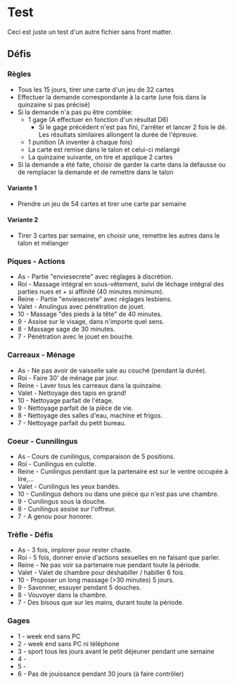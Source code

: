 ---
---
# Test

Ceci est juste un test d'un autre fichier sans front matter.

## Défis

### Règles

* Tous les 15 jours, tirer une carte d'un jeu de 32 cartes
* Effectuer la demande correspondante à la carte (une fois dans la quinzaine si pas précisé)
* Si la demande n'a pas pu être comblée:
  * 1 gage (A effectuer en fonction d'un résultat D6)
    * Si le gage précédent n'est pas fini, l'arrêter et lancer 2 fois le dé. Les résultats similaires allongent la durée de l'épreuve.
  * 1 punition (A inventer à chaque fois)
  * La carte est remise dans le talon et celui-ci mélangé
  * La quinzaine suivante, on tire et applique 2 cartes
* Si la demande a été faite, choisir de garder la carte dans la défausse ou de remplacer la demande et de remettre dans le talon

#### Variante 1

* Prendre un jeu de 54 cartes et tirer une carte par semaine

#### Variante 2

* Tirer 3 cartes par semaine, en choisir une, remettre les autres dans le talon et mélanger

### Piques - Actions

* As - Partie "enviesecrete" avec réglages à discrétion.
* Roi - Massage intégral en sous-vêtement, suivi de léchage intégral des parties nues et + si affinité (40 minutes minimum).
* Reine - Partie "enviesecrete" avec réglages lesbiens.
* Valet - Anulingus avec pénétration de jouet.
* 10 - Massage "des pieds à la tête" de 40 minutes.
* 9 - Assise sur le visage, dans n'importe quel sens.
* 8 - Massage sage de 30 minutes.
* 7 - Pénétration avec le jouet en bouche.

### Carreaux - Ménage

* As - Ne pas avoir de vaisselle sale au couché (pendant la durée).
* Roi - Faire 30' de ménage par jour.
* Reine - Laver tous les carreaux dans la quinzaine.
* Valet - Nettoyage des tapis en grand!
* 10 - Nettoyage parfait de l'étage.
* 9 - Nettoyage parfait de la pièce de vie.
* 8 - Nettoyage des salles d'eau, machine et frigos.
* 7 - Nettoyage parfait du petit bureau.

### Coeur - Cunnilingus

* As - Cours de cunilingus, comparaison de 5 positions.
* Roi - Cunilingus en culotte.
* Reine - Cunilingus pendant que la partenaire est sur le ventre occupée à lire,...
* Valet - Cunilingus les yeux bandés.
* 10 - Cunilingus dehors ou dans une pièce qui n'est pas une chambre.
* 9 - Cunilingus sous la douche.
* 8 - Cunilingus assise sur l'offreur.
* 7 - A genou pour honorer.

### Trèfle - Défis

* As - 3 fois, implorer pour rester chaste.
* Roi - 5 fois, donner envie d'actions sexuelles en ne faisant que parler.
* Reine - Ne pas voir sa partenaire nue pendant toute la période.
* Valet - Valet de chambre pour déshabiller / habiller 6 fois.
* 10 - Proposer un long massage (>30 minutes) 5 jours.
* 9 - Savonner, essuyer pendant 5 douches.
* 8 - Vouvoyer dans la chambre.
* 7 - Des bisous que sur les mains, durant toute la période.

### Gages

* 1 - week end sans PC
* 2 - week end sans PC ni téléphone
* 3 - sport tous les jours avant le petit déjeuner pendant une semaine
* 4 - 
* 5 -
* 6 - Pas de jouissance pendant 30 jours (à faire contrôler)